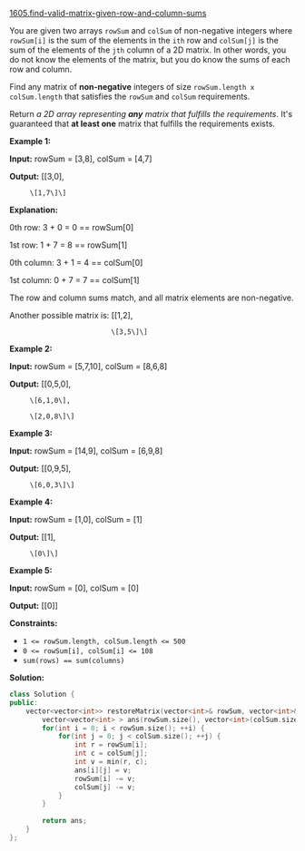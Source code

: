 [1605.find-valid-matrix-given-row-and-column-sums](https://leetcode.com/problems/find-valid-matrix-given-row-and-column-sums/)  

You are given two arrays `rowSum` and `colSum` of non-negative integers where `rowSum[i]` is the sum of the elements in the `ith` row and `colSum[j]` is the sum of the elements of the `jth` column of a 2D matrix. In other words, you do not know the elements of the matrix, but you do know the sums of each row and column.

Find any matrix of **non-negative** integers of size `rowSum.length x colSum.length` that satisfies the `rowSum` and `colSum` requirements.

Return _a 2D array representing **any** matrix that fulfills the requirements_. It's guaranteed that **at least one** matrix that fulfills the requirements exists.

**Example 1:**

  
**Input:** rowSum = \[3,8\], colSum = \[4,7\]
  
**Output:** \[\[3,0\],
  
         \[1,7\]\]
  
**Explanation:**
  
0th row: 3 + 0 = 0 == rowSum\[0\]
  
1st row: 1 + 7 = 8 == rowSum\[1\]
  
0th column: 3 + 1 = 4 == colSum\[0\]
  
1st column: 0 + 7 = 7 == colSum\[1\]
  
The row and column sums match, and all matrix elements are non-negative.
  
Another possible matrix is: \[\[1,2\],
  
                             \[3,5\]\]
  

**Example 2:**

  
**Input:** rowSum = \[5,7,10\], colSum = \[8,6,8\]
  
**Output:** \[\[0,5,0\],
  
         \[6,1,0\],
  
         \[2,0,8\]\]
  

**Example 3:**

  
**Input:** rowSum = \[14,9\], colSum = \[6,9,8\]
  
**Output:** \[\[0,9,5\],
  
         \[6,0,3\]\]
  

**Example 4:**

  
**Input:** rowSum = \[1,0\], colSum = \[1\]
  
**Output:** \[\[1\],
  
         \[0\]\]
  

**Example 5:**

  
**Input:** rowSum = \[0\], colSum = \[0\]
  
**Output:** \[\[0\]\]
  

**Constraints:**

*   `1 <= rowSum.length, colSum.length <= 500`
*   `0 <= rowSum[i], colSum[i] <= 108`
*   `sum(rows) == sum(columns)`  



**Solution:**  

```cpp
class Solution {
public:
    vector<vector<int>> restoreMatrix(vector<int>& rowSum, vector<int>& colSum) {
        vector<vector<int> > ans(rowSum.size(), vector<int>(colSum.size()));
        for(int i = 0; i < rowSum.size(); ++i) {
            for(int j = 0; j < colSum.size(); ++j) {
                int r = rowSum[i];
                int c = colSum[j];
                int v = min(r, c);
                ans[i][j] = v;
                rowSum[i] -= v;
                colSum[j] -= v;
            }
        }
        
        return ans;
    }
};

```
      